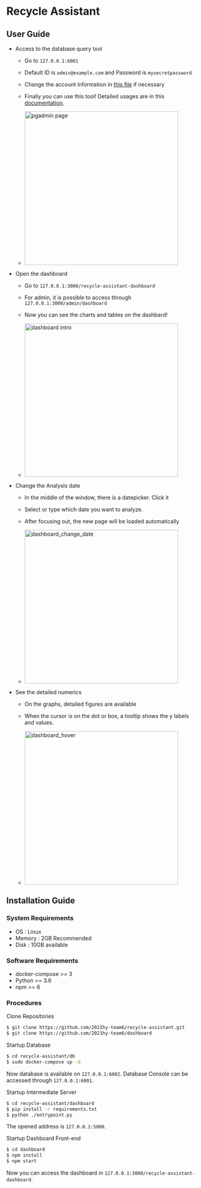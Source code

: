 # Recycle Assistant

## User Guide

- Access to the database query tool
  - Go to `127.0.0.1:6001`
  - Default ID is `admin@example.com` and Password is `mysecretpassword`
  - Change the account information in [this file](./db/docker-compose.yml)
      if necessary
  - Finally you can use this tool! Detailed usages are in this [documentation](https://www.pgadmin.org/docs/pgadmin4/development/index.html).

  - <img src="https://user-images.githubusercontent.com/59322692/145396802-e2e450c4-e3d0-496d-8619-75b7389d4a67.jpg"
alt="pgadmin page" style="width: 400px;" />

- Open the dashboard
  - Go to `127.0.0.1:3000/recycle-assistant-dashboard`
  - For admin, it is possible to access through `127.0.0.1:3000/admin/dashboard`
  - Now you can see the charts and tables on the dashbard!

  - <img src="https://user-images.githubusercontent.com/59322692/145397073-857b19af-bec3-435b-a6e6-cab9e0c84859.jpg"
alt="dashboard intro" style="width: 400px;" />

- Change the Analysis date
  - In the middle of the window, there is a datepicker. Click it
  - Select or type which date you want to analyze.
  - After focusing out, the new page will be loaded automatically

  - <img src="https://user-images.githubusercontent.com/59322692/145397558-a761c185-97c5-423d-a98a-053db50ef892.jpg"
alt="dashboard_change_date" style="width: 400px;" />

- See the detailed numerics
  - On the graphs, detailed figures are available
  - When the cursor is on the dot or box, a tooltip shows  the y labels and values.

  - <img src="https://user-images.githubusercontent.com/59322692/145397346-7322d5b6-5914-45b5-bbe5-2011ad42281d.jpg"
alt="dashboard_hover" style="width: 400px;" />

## Installation Guide

### System Requirements

- OS : Linux
- Memory : 2GB Recommended
- Disk : 10GB available

### Software Requirements

- docker-compose >= 3
- Python >= 3.6
- npm >= 6

### Procedures

Clone Repositories
```sh
$ git clone https://github.com/2021hy-team6/recycle-assistant.git
$ git clone https://github.com/2021hy-team6/dashboard
```

Startup Database
```sh
$ cd recycle-assistant/db
$ sudo docker-compose up -d
```
Now database is available on `127.0.0.1:6002`.
Database Console can be accessed through `127.0.0.1:6001`.

Startup Intermediate Server
```sh
$ cd recycle-assistant/dashboard
$ pip install -r requirements.txt
$ python ./entrypoint.py
```
The opened address is `127.0.0.1:5000`.

Startup Dashboard Front-end
```sh
$ cd dashboard
$ npm install
$ npm start
```
Now you can access the dashboard in `127.0.0.1:3000/recycle-assistant-dashboard`.